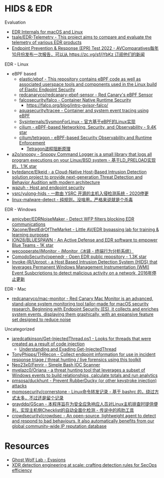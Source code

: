 # HIDS & EDR

Evaluation

* [EDR Internals for macOS and Linux](https://www.outflank.nl/blog/2024/06/03/edr-internals-macos-linux/)
* [tsale/EDR-Telemetry - This project aims to compare and evaluate the telemetry of various EDR products](https://github.com/tsale/EDR-Telemetry)
* [Endpoint Prevention & Response (EPR) Test 2022 - AVComparatives每年10月份发布一次报告，可以从 https://zc.vg/sf/jYbKz 订阅他们的新闻](https://www.av-comparatives.org/endpoint-prevention-response-epr-test-2022/)

EDR - Linux

* eBPF based
  * [elastic/ebpf - This repository contains eBPF code as well as associated userspace tools and components used in the Linux build of Elastic Endpoint Security](https://github.com/elastic/ebpf)
  * [redcanaryco/redcanary-ebpf-sensor - Red Canary's eBPF Sensor](https://github.com/redcanaryco/redcanary-ebpf-sensor)
  * [falcosecurity/falco - Container Native Runtime Security](https://github.com/falcosecurity/falco)
    * https://falco.org/blog/intro-gvisor-falco/
  * [aquasecurity/tracee - Container and system event tracing using eBPF](https://github.com/aquasecurity/tracee)
  * [Sysinternals/SysmonForLinux - 官方基于eBPF的Linux实现](https://github.com/Sysinternals/SysmonForLinux)
  * [cilium - eBPF-based Networking, Security, and Observability - 9.4K star](https://github.com/cilium/cilium)
  * [cilium/tetragon - eBPF-based Security Observability and Runtime Enforcement](https://github.com/cilium/tetragon)
    * [Tetragon进程阻断原理](https://mp.weixin.qq.com/s/BT1efaHicwqHWrwDtT_f5w)
* [a2o/snoopy - Snoopy Command Logger is a small library that logs all program executions on your Linux/BSD system - 基于LD_PRELOAD实现的，1.1K star](https://github.com/a2o/snoopy)
* [bytedance/Elkeid - a Cloud-Native Host-Based Intrusion Detection solution project to provide next-generation Threat Detection and Behavior Audition with modern architecture](https://github.com/bytedance/Elkeid)
* [wazuh - Host and endpoint security](https://github.com/wazuh/wazuh)
* [ysrc/yulong-hids - 一款由 YSRC 开源的主机入侵检测系统 - 2020停更](https://github.com/ysrc/yulong-hids)
* [linux-malware-detect - 纯规则，没啥用，严格来说就是个杀毒](https://www.rfxn.com/projects/linux-malware-detect/)

EDR - Windows

* [amjcyber/EDRNoiseMaker - Detect WFP filters blocking EDR communications](https://github.com/amjcyber/EDRNoiseMaker)
* [Xacone/BestEdrOfTheMarket - Little AV/EDR bypassing lab for training & learning purposes](https://github.com/Xacone/BestEdrOfTheMarket)
* [ION28/BLUESPAWN - An Active Defense and EDR software to empower Blue Teams - 1K star](https://github.com/ION28/BLUESPAWN)
* [wecooperate/iMonitor - iMonitor（冰镜 - 终端行为分析系统）](https://github.com/wecooperate/iMonitor)
* [ComodoSecurity/openedr - Open EDR public repository - 1.3K star](https://github.com/ComodoSecurity/openedr)
* [Invoke-IR/Uproot - a Host Based Intrusion Detection System (HIDS) that leverages Permanent Windows Management Instrumentation (WMI) Event Susbcriptions to detect malicious activity on a network, 2016年停止更新](https://github.com/Invoke-IR/Uproot)

EDR - Mac

* [redcanaryco/mac-monitor - Red Canary Mac Monitor is an advanced, stand-alone system monitoring tool tailor-made for macOS security research. Beginning with Endpoint Security (ES), it collects and enriches system events, displaying them graphically, with an expansive feature set designed to reduce noise](https://github.com/redcanaryco/mac-monitor)

Uncategorized

* [jaredcatkinson/Get-InjectedThread.ps1 - Looks for threads that were created as a result of code injection](https://gist.github.com/jaredcatkinson/23905d34537ce4b5b1818c3e6405c1d2)
  * [Understanding and Evading Get-InjectedThread](https://blog.xpnsec.com/undersanding-and-evading-get-injectedthread/)
* [TonyPhipps/THRecon - Collect endpoint information for use in incident response triage / threat hunting / live forensics using this toolkit](https://github.com/TonyPhipps/THRecon)
* [Neo23x0/Fenrir - Simple Bash IOC Scanner](https://github.com/Neo23x0/Fenrir)
* [mvelazc0/Oriana - a threat hunting tool that leverages a subset of Windows events to build relationships, calculate totals and run analytics](https://github.com/mvelazc0/Oriana/)
* [pmsosa/duckhunt - Prevent RubberDucky (or other keystroke injection) attacks](https://github.com/pmsosa/duckhunt)
* [momosecurity/cornerstone - Linux命令转发记录 - 基于 bashrc 的，绕过方式太多，不过还是留个记录](https://github.com/momosecurity/cornerstone)
* [grayddq/GScan - 本程序旨在为安全应急响应人员对Linux主机排查时提供便利，实现主机侧Checklist的自动全面化检测 - 传说中的鸡肋工具](https://github.com/grayddq/GScan)
* [crowdsecurity/crowdsec - An open-source, lightweight agent to detect and respond to bad behaviours. It also automatically benefits from our global community-wide IP reputation database](https://github.com/crowdsecurity/crowdsec/)

# Resources

* [Ghost Wolf Lab - Evasions](https://evasions.ghostwolflab.com/)
* [XDR detection engineering at scale: crafting detection rules for SecOps efficiency](https://blog.sekoia.io/xdr-detection-rules-at-scale/)

